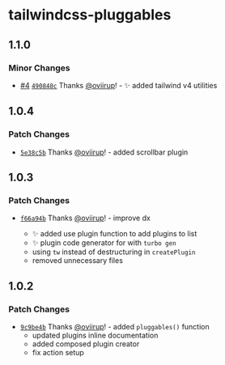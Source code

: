 # tailwindcss-pluggables

## 1.1.0

### Minor Changes

- [#4](https://github.com/oviirup/tailwindcss-pluggables/pull/4) [`490848c`](https://github.com/oviirup/tailwindcss-pluggables/commit/490848c596c0edfc8a947a4aef67dcd522ae8f39) Thanks [@oviirup](https://github.com/oviirup)! - ✨ added tailwind v4 utilities

## 1.0.4

### Patch Changes

- [`5e38c5b`](https://github.com/oviirup/tailwindcss-pluggables/commit/5e38c5bc6b5b93aafc16fcd4e7c6f333676f91d5) Thanks [@oviirup](https://github.com/oviirup)! - added scrollbar plugin

## 1.0.3

### Patch Changes

- [`f66a94b`](https://github.com/oviirup/tailwindcss-pluggables/commit/f66a94b44fc612fe33e55623fa241edb8b93aa15) Thanks [@oviirup](https://github.com/oviirup)! - improve dx

  - ✨ added use plugin function to add plugins to list
  - ✨ plugin code generator for with `turbo gen`
  - using `tw` instead of destructuring in `createPlugin`
  - removed unnecessary files

## 1.0.2

### Patch Changes

- [`9c9be4b`](https://github.com/oviirup/tailwindcss-pluggables/commit/9c9be4b3faee75a51c4ac872139bbcdfb3a7962a) Thanks [@oviirup](https://github.com/oviirup)! - added `pluggables()` function
  - updated plugins inline documentation
  - added composed plugin creator
  - fix action setup
